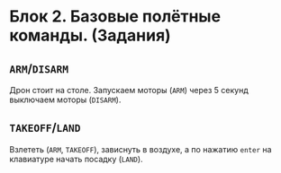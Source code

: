 # Блок 2. Базовые полётные команды. (Задания)

## `ARM`/`DISARM`

Дрон стоит на столе. Запускаем моторы (`ARM`) через 5 секунд выключаем моторы (`DISARM`).

## `TAKEOFF`/`LAND`

Взлететь (`ARM`, `TAKEOFF`), зависнуть в воздухе, а по нажатию `enter` на клавиатуре начать посадку (`LAND`).
